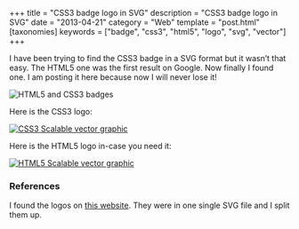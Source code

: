 +++
title = "CSS3 badge logo in SVG"
description = "CSS3 badge logo in SVG"
date = "2013-04-21"
category = "Web"
template = "post.html"
[taxonomies]
keywords = ["badge", "css3", "html5", "logo", "svg", "vector"]
+++

I have been trying to find the CSS3 badge in a SVG format but it wasn’t that easy. The HTML5 one was the first result on Google. Now finally I found one. I am posting it here because now I will never lose it!

<div class="center">
  <img src="/images/html5css3badges.png" alt="HTML5 and CSS3 badges">
</div>

Here is the CSS3 logo:

<div class="center">
  <a href="/images/css3.svg" target="_blank" title="Download CSS3.svg"><img src="/images/css3.svg" alt="CSS3 Scalable vector graphic"></a>
</div>

Here is the HTML5 logo in-case you need it:

<div class="center">
  <a href="/images/html5.svg" target="_blank" title="Download HTML5.svg"><img src="/images/html5.svg" alt="HTML5 Scalable vector graphic"></a>
</div>

### References

I found the logos on [this website](http://www.bobbyberberyan.com/2012/03/html-5-css-3-logos/ "bobby berberyan - html-5-css-3-logos"). They were in one single SVG file and I split them up.
